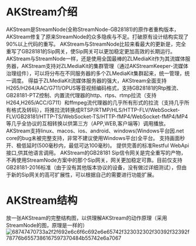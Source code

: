 # AKStream介绍
AKStream是StreamNode(全称StreamNode-GB28181)的原作者重构版本，AKStream修复了原来StreamNode的众多隐疾与不足。打破原有设计结构实现了90%以上代码的重写。
AKStream与StreamNode比较来看最大的更新是，完全重写了GB28181的Sip网关，使Sip网关可以更加稳定更加高效的长期运行。
AKStream与StreamNode一样，还是使用全国最棒的ZLMediaKit作为其流媒体服务器，AKStream支持对ZLMediaKit的集群管理（通过AKStreamKeeper-流媒体治理组件），可以将分布在不同服务器的多个ZLMediaKit集群起来，统一管理，统一调度。
得益于ZLMediaKit流媒体服务器的强大，AKStream全面支持H265/H264/AAC/G711/OPUS等音视频编码格式，支持GB28181的Rtp推流、GB28181-PTZ控制、内置流代理器的http、rtps、rtmp拉流（支持H264,H265/ACC/G711）和ffmpeg流代理器的几乎所有形式的拉流（支持几乎所有格式及转码），将推拉流转换成RTSP/RTMP/HLS/HTTP-FLV/WebSocket-FLV/GB28181/HTTP-TS/WebSocket-TS/HTTP-fMP4/WebSocket-fMP4/MP4等几乎全协议的互相转换以供第三方（APP,WEB,客户端等）调用播放。
AKStream支持linux、macos、ios、android、windows(Windows平台因.net core的bug未被完整支持，非常不建议使用Windows平台)全平台。
支持画面秒开、极低延时(500毫秒内，最低可达100毫秒)。
提供完善的标准Restful WebApi接口,供其他语言调用。
AKStream的GB28181 Sip信令网关是完全重写的产物，不再使用StreamNode方案中的那个Sip网关，网关更加稳定可靠。目前仅支持GB28181-2016标准（由于没有其他版本协议的设备，没有做过详细测试），但由于新的Sip网关的高可扩展性，可以根据自己的需要进行功能扩展。
# AKStream结构
放一张AKStream的完整结构图，以供理解AKStream的动作原理（采用StreamNode的图，原理是一样的）
![68747470733a2f2f692e6c6f6c692e6e65742f323032302f30392f32392f78776b6557386167597370484b55742e6a7067](https://i.loli.net/2021/01/06/RPEOJKbCcxkuViA.jpg)

